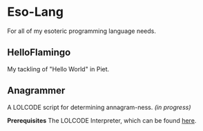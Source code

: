# Eso-Lang
For all of my esoteric programming language needs.

## HelloFlamingo

My tackling of "Hello World" in Piet.

## Anagrammer

A LOLCODE script for determining annagram-ness. *(in progress)*

__**Prerequisites**__
The LOLCODE Interpreter, which can be found [here](https://github.com/justinmeza/lci).